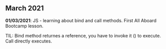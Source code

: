 ## March 2021

**01/03/2021**: JS - learning about bind and call methods. First All Aboard Bootcamp lesson.

TIL: Bind method returnes a reference, you have to invoke it () to execute. Call directly executes.
